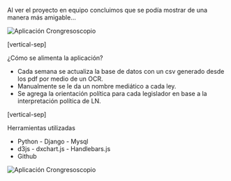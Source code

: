 

Al ver el proyecto en equipo concluimos que se podía mostrar de una manera más amigable...
<!-- Había una manera más linda de ver las cosas -->

<img alt="Aplicación Crongresoscopio" data-src="./images/aplicacion.gif"> 



<!-- 
[vertical-sep]

# ...

Note: Luego con el equipo de LNdata y LNcreativa pensamos que había una manera mas amigable de mostrar los datos y que podíamos utilizar parte del trabajo realizado para las elecciones 2013 en donde se identifican no solo los partidos sino también la orientación política de cada diputado, este análizis del comportamiento de las distintas agrupaciones políticas fue realizado por Florencia Fernandez Blanco (Jefa de proyectos y contenidos)
 -->


[vertical-sep]

¿Cómo se alimenta la aplicación? 

* Cada semana se actualiza la base de datos con un csv generado desde los pdf por medio de un OCR.
* Manualmente se le da un nombre mediático a cada ley.
* Se agrega la orientación política para cada legislador en base a la interpretación política de LN. 

<!-- <img alt="Aplicación Crongresoscopio" data-src="./images/admin-congresoscopio.png">  -->

[vertical-sep]

Herramientas utilizadas

* Python - Django - Mysql
* d3js - dxchart.js - Handlebars.js
* Github 

<img alt="Aplicación Crongresoscopio" data-src="./images/admin_django.gif"> 